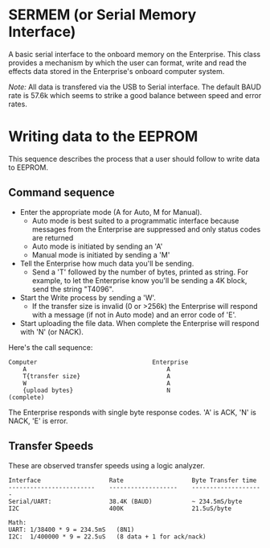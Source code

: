 SERMEM (or Serial Memory Interface)
===================================
A basic serial interface to the onboard memory on the Enterprise.  This class provides a mechanism by which the user can format, write and read the effects data stored in the Enterprise's onboard computer system.

*Note:* All data is transfered via the USB to Serial interface.  The default BAUD rate is 57.6k which seems to strike a good balance between speed and error rates.

# Writing data to the EEPROM
This sequence describes the process that a user should follow to write data to EEPROM.

## Command sequence
* Enter the appropriate mode (A for Auto, M for Manual).
    - Auto mode is best suited to a programmatic interface because messages from the Enterprise are suppressed and only status codes are returned
    - Auto mode is initiated by sending an 'A'
    - Manual mode is initiated by sending a 'M'
* Tell the Enterprise how much data you'll be sending.
    - Send a 'T' followed by the number of bytes, printed as string.  For example, to let the Enterprise know you'll be sending a 4K block, send the string "T4096".
* Start the Write process by sending a 'W'.
    - If the transfer size is invalid (0 or >256k) the Enterprise will respond with a message (if not in Auto mode) and an error code of 'E'.
* Start uploading the file data.  When complete the Enterprise will respond with 'N' (or NACK).

Here's the call sequence:

    Computer                                Enterprise
        A                                       A
        T{transfer size}                        A
        W                                       A
        {upload bytes}                          N
    (complete)

The Enterprise responds with single byte response codes.  'A' is ACK, 'N' is NACK, 'E' is error.


## Transfer Speeds
These are observed transfer speeds using a logic analyzer.

    Interface                   Rate                   Byte Transfer time
    ------------------------    -------------------    --------------------
    Serial/UART:                38.4K (BAUD)           ~ 234.5mS/byte
    I2C                         400K                   21.5uS/byte

    Math:
    UART: 1/38400 * 9 = 234.5mS   (8N1)
    I2C:  1/400000 * 9 = 22.5uS   (8 data + 1 for ack/nack)


